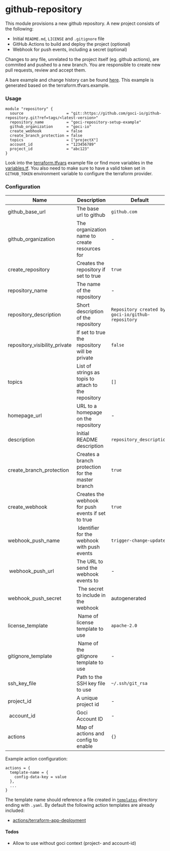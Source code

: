 # github-repository

This module provisions a new github repository. A new project consists of the following:

- Initial `README.md`, `LICENSE` and `.gitignore` file  
- GitHub Actions to build and deploy the project (optional)  
- Webhook for push events, including a secret (optional)  

Changes to any file, unrelated to the project itself (eg. github actions), are commited and pushed to a new branch.
You are responsible to create new pull requests, review and accept them.

A bare example and change history can be found [here](https://github.com/goci-io/goci-repository-setup-example).
This example is generated based on the terraform.tfvars.example.

### Usage

```hcl
module "repository" {
  source                   = "git::https://github.com/goci-io/github-repository.git?ref=tags/<latest-version>"
  repository_name          = "goci-repository-setup-example"
  github_organization      = "goci-io"
  create_webhook           = false
  create_branch_protection = false
  topics                   = ["projectX"]
  account_id               = "123456789"
  project_id               = "abc123"
}
```

Look into the [terraform.tfvars](terraform.tfvars.example) example file or find more variables in the [variables.tf](variables.tf).
You also need to make sure to have a valid token set in `GITHUB_TOKEN` environment variable to configure the terraform provider.

### Configuration

| Name | Description | Default |
|-----------------|----------------------------------------|---------|
| github_base_url | The base url to github | `github.com` |
| github_organization | The organization name to create resources for | - |
| create_repository | Creates the repository if set to true | `true` |
| repository_name | The name of the repository | - |
| repository_description | Short description of the repository | `Repository created by goci-io/github-repository` |
| repository_visibility_private | If set to true the repository will be private | `false` | 
| topics | List of strings as topis to attach to the repository | `[]` |
| homepage_url | URL to a homepage on the repository | - |
| description | Initial README description | `repository_description` | 
| create_branch_protection | Creates a branch protection for the master branch | `true` |
| create_webhook | Creates the webhook for push events if set to true | `true` |
| webhook_push_name | Identifier for the webhook with push events | `trigger-change-update` |
| webhook_push_url | The URL to send the webhook events to | - |
| webhook_push_secret | The secret to include in the webhook | autogenerated |
| license_template | Name of license template to use | `apache-2.0` |
| gitignore_template | Name of the gitignore template to use | - |
| ssh_key_file | Path to the SSH key file to use | `~/.ssh/git_rsa` |
| project_id | A unique project id | - |
| account_id | Goci Account ID | - |
| actions | Map of actions and config to enable | `{}` |

Example action configuration:
```hcl
actions = {
  template-name = {
    config-data-key = value
  },
  ...
}
```

The template name should reference a file created in [`templates`](https://github.com/goci-io/github-repository/tree/master/templates) directory ending with `.yaml`.
By default the following action templates are already included:  
- [actions/terraform-app-deployment](https://github.com/goci-io/github-repository/tree/master/templates/actions/terraform-app-deployment.yaml)  

#### Todos
- Allow to use without goci context (project- and account-id)  
